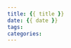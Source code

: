 ```yaml
---
title: {{ title }}
date: {{ date }}
tags:
categories:
---
```


<meta name="referrer" content="no-referrer" />




<!--more-->